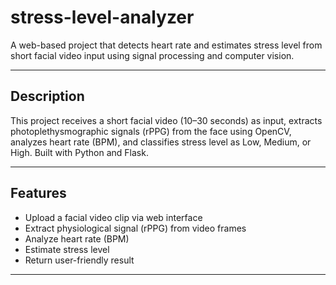 # stress-level-analyzer

A web-based project that detects heart rate and estimates stress level from short facial video input using signal processing and computer vision.

---

##  Description

This project receives a short facial video (10–30 seconds) as input, extracts photoplethysmographic signals (rPPG) from the face using OpenCV, analyzes heart rate (BPM), and classifies stress level as Low, Medium, or High. Built with Python and Flask.

---

##  Features

- Upload a facial video clip via web interface
- Extract physiological signal (rPPG) from video frames
- Analyze heart rate (BPM)
- Estimate stress level
- Return user-friendly result

---

